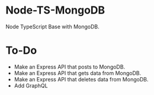 # Node-TS-MongoDB
Node TypeScript Base with MongoDB.

# To-Do
* Make an Express API that posts to MongoDB.
* Make an Express API that gets data from MongoDB.
* Make an Express API that deletes data from MongoDB.
* Add GraphQL